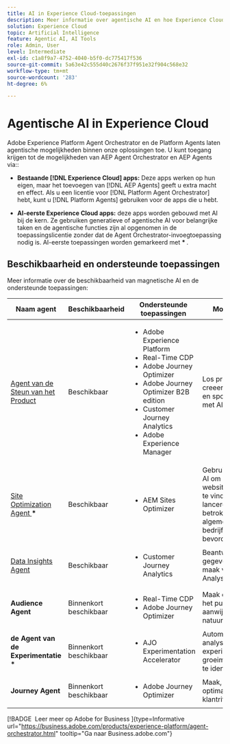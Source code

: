 ```yaml
---
title: AI in Experience Cloud-toepassingen
description: Meer informatie over agentische AI en hoe Experience Cloud-toepassingen gebruikmaken van Adobe agentic-framework.
solution: Experience Cloud
topic: Artificial Intelligence
feature: Agentic AI, AI Tools
role: Admin, User
level: Intermediate
exl-id: c1a8f9a7-4752-4040-b5f0-dc775417f536
source-git-commit: 5a63e42c555d40c2676f37f951e32f904c568e32
workflow-type: tm+mt
source-wordcount: '283'
ht-degree: 6%

---
```


# Agentische AI in Experience Cloud

Adobe Experience Platform Agent Orchestrator en de Platform Agents laten agentische mogelijkheden binnen onze oplossingen toe. U kunt toegang krijgen tot de mogelijkheden van AEP Agent Orchestrator en AEP Agents via::

* **Bestaande [!DNL Experience Cloud] apps:** Deze apps werken op hun eigen, maar het toevoegen van [!DNL AEP Agents] geeft u extra macht en effect. Als u een licentie voor [!DNL Platform Agent Orchestrator] hebt, kunt u [!DNL Platform Agents] gebruiken voor de apps die u hebt.

* **AI-eerste Experience Cloud apps:** deze apps worden gebouwd met AI bij de kern. Ze gebruiken generatieve of agentische AI voor belangrijke taken en de agentische functies zijn al opgenomen in de toepassingslicentie zonder dat de Agent Orchestrator-invoegtoepassing nodig is. AI-eerste toepassingen worden gemarkeerd met <b>* </b> .

## Beschikbaarheid en ondersteunde toepassingen

Meer informatie over de beschikbaarheid van magnetische AI en de ondersteunde toepassingen:

| Naam agent | Beschikbaarheid | Ondersteunde toepassingen | Mogelijkheden |
|---|----------|------------|----------|
| [ Agent van de Steun van het Product ](https://experienceleague.adobe.com/en/docs/experience-platform/ai-assistant/new-features/customer-support) | Beschikbaar | <ul><li>Adobe Experience Platform</li><li>Real-Time CDP</li><li>Adobe Journey Optimizer</li><li>Adobe Journey Optimizer B2B edition</li><li>Customer Journey Analytics</li><li>Adobe Experience Manager</li></ul> | Los problemen op, creeer steunkaartjes, en spoorvooruitgang met AI Medewerker. |
| [ Site Optimization Agent ](https://experienceleague.adobe.com/nl/docs/experience-manager-sites-optimizer/content/home) <b>* </b> | Beschikbaar | <ul><li>AEM Sites Optimizer</li></ul> | Gebruikt generatieve AI om websiteverbeteringen te vinden en te lanceren die verkeer, betrokkenheid, en algemene bedrijfsresultaten bevorderen. |
| [ Data Insights Agent ](https://experienceleague.adobe.com/en/docs/analytics-platform/using/cja-overview/cja-b2c-overview/data-analysis-ai) | Beschikbaar | <ul><li>Customer Journey Analytics</li></ul> | Beantwoord gegevensvragen en maak visualisaties in Analysis Workspace. |
| **Audience Agent** | Binnenkort beschikbaar | <ul><li>Real-Time CDP</li><li>Adobe Journey Optimizer</li></ul> | Maak en optimaliseer het publiek met de aanwijzingen voor natuurlijke talen. |
| **de Agent van de Experimentatie** <b>* </b> | Binnenkort beschikbaar | <ul><li>AJO Experimentation Accelerator</li></ul> | Automatische analyse om experimenten en groeimogelijkheden te identificeren. |
| **Journey Agent** | Binnenkort beschikbaar | <ul><li>Adobe Journey Optimizer</li></ul> | Maak, analyseer en optimaliseer klantritten op schaal. |

[!BADGE &#x200B; Leer meer op Adobe for Business &#x200B;]{type=Informative url="https://business.adobe.com/products/experience-platform/agent-orchestrator.html" tooltip="Ga naar Business.adobe.com"}









